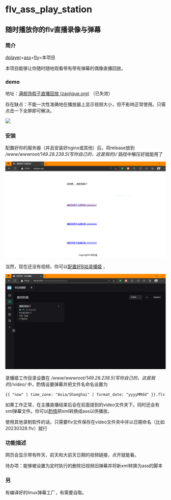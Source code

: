 # flv_ass_play_station

## 随时播放你的flv直播录像与弹幕

### 简介

[dplayer](https://dplayer.diygod.dev/)+[ass](https://github.com/weizhenye/ASS)+[flv](https://github.com/Bilibili/flv.js/)=本项目

本项目能够让你随时随地观看带有带有弹幕的偶像直播回放。

### demo

地址：[满舰饰假子直播回放 (zaojique.org)](http://zaojique.org/)  （已失效）

存在缺点：不能一次性准确地在播放器上显示视频大小，但不影响正常使用。只需点击一下全屏即可解决。

![](https://p.sda1.dev/10/50474977eda4949050c78c5fc0975130/%E6%8D%95%E8%8E%B73.PNG)

### 安装

配置好你的服务器（并且安装好nginx或其他）后，将release放到  */www/wwwroot/149.28.238.5(写你自己的，这是我的)/* 路径中解压好就能用了

![](\README\1.PNG)

当然，现在还没有视频，你可以[配置好B站录播姬](https://rec.danmuji.org/user/install/cli-systemd/) ，

![](\README\2.PNG)

录播姬工作目录设置在 */www/wwwroot/149.28.238.5(写你自己的，这是我的)/video/* 中，酌情设置弹幕并把文件名命名设置为

```
{{ "now" | time_zone: "Asia/Shanghai" | format_date: "yyyyMMdd" }}.flv
```

如果工作正常，在主播直播结束后会在前面提到的video文件夹下。同时还会有xml弹幕文件。你可以[酌情](https://rec.danmuji.org/user/other-projects/#%E5%BC%B9%E5%B9%95%E6%96%87%E4%BB%B6%E5%A4%84%E7%90%86%E5%B7%A5%E5%85%B7)把xml转换成ass以供播放。

使用其他录制软件的话，只需要flv文件保存在video文件夹中并以日期命名（比如20230328.flv）就行

### 功能描述

网页会显示带有昨天、前天和大前天日期的视频链接，点开就能看。

待办项：能够被设置为定时执行的删除旧视频旧弹幕并将新xml转换为ass的脚本

### 另

有编译好的linux弹幕工厂，有需要自取。


